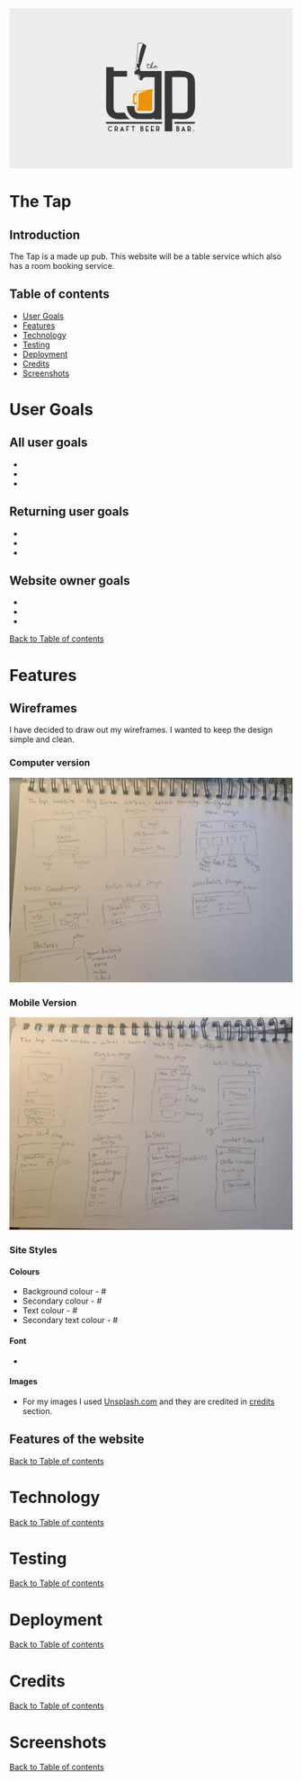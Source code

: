 ![The tap logo](assets/images/the-tap-logo-wbg.png)
# The Tap

## Introduction
The Tap is a made up pub. This website will be a table service which also has a room booking service.  

## Table of contents
* [User Goals](#User-Goals)
* [Features](#Features)
* [Technology](#Technology)
* [Testing](#Testing)
* [Deployment](#Deployment)
* [Credits](#Credits)
* [Screenshots](#Screenshots)

# User Goals
## All user goals
-
-
-

## Returning user goals
-
-
-

## Website owner goals
-
-
-

[Back to Table of contents](#table-of-contents)

# Features
## Wireframes
I have decided to draw out my wireframes. I wanted to keep the design simple and clean.
### Computer version
![Computer wireframes](assets/images/website-mockup.jpeg)
### Mobile Version
![Mobile wireframes](assets/images/mobile-mockup.jpeg)

### Site Styles

#### Colours
* Background colour - # 
* Secondary colour - #
* Text colour  - #
* Secondary text colour  - #

#### Font

* 

#### Images

* For my images I used [Unsplash.com](https://unsplash.com) and they are credited in [credits](#credits) section.

## Features of the website


[Back to Table of contents](#table-of-contents)

# Technology

[Back to Table of contents](#table-of-contents)

# Testing

[Back to Table of contents](#table-of-contents)

# Deployment

[Back to Table of contents](#table-of-contents)

# Credits

[Back to Table of contents](#table-of-contents)

# Screenshots

[Back to Table of contents](#table-of-contents)